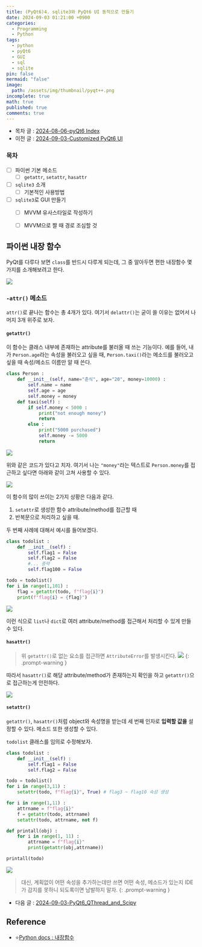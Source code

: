 ```yaml
---
title: (PyQt6)4. sqlite3와 PyQt6 UI 동적으로 만들기
date: 2024-09-03 01:21:00 +0900
categories:
  - Programming
  - Python
tags:
  - python
  - pyQt6
  - GUI
  - sql
  - sqlite
pin: false
mermaid: "false"
image:
  path: /assets/img/thumbnail/pyqt++.png
incomplete: true
math: true
published: true
comments: true
---
```

- 목차 글 : [2024-08-06-pyQt6 Index](2024-08-06-pyQt6%20Index.md)
- 이전 글 : [2024-09-03-Customized PyQt6 UI](2024-09-03-Customized%20PyQt6%20UI.md)

### 목차
- [ ] 파이썬 기본 메소드
	- [ ] `getattr`, `setattr`, `hasattr`
- [ ] `sqlite3` 소개
	- [ ] 기본적인 사용방법
- [ ] `sqlite3`로 GUI 만들기
	- [ ] MVVM 유사스타일로 작성하기
	- [ ] MVVM으로 짤 때 경로 조심할 것


## 파이썬 내장 함수
PyQt를 다루다 보면 `class`를 반드시 다루게 되는데,  그 중 알아두면 편한 내장함수 몇 가지를 소개해보려고 한다. 

![](/assets/img/res/Pasted%20image%2020241128072146.png)

### `-attr()` 메소드
`attr()`로 끝나는 함수는 총 4개가 있다. 여기서 `delattr()`는 굳이 쓸 이유는 없어서 나머지 3개 위주로 보자.
#### `getattr()`
이 함수는 클래스 내부에 존재하는 attribute를 불러올 때 쓰는 기능이다.
예를 들어, 내가 `Person.age`라는 속성을 불러오고 싶을 때, `Person.taxi()`라는 메소드를 불러오고 싶을 때 속성/메소드 이름만 알 때 쓴다.

```python
class Person :
	def __init__(self, name="춘식", age="20", money=10000) :
		self.name = name
		self.age = age
		self.money = money
	def taxi(self) :
		if self.money < 5000 :
			print("not enough money")
			return
		else :
			print("5000 purchased")
			self.money -= 5000
			return
```

![](/assets/img/res/Pasted%20image%2020241128073737.png)

위와 같은 코드가 있다고 치자. 여기서 나는 `"money"`라는 텍스트로 `Person.money`를 접근하고 싶다면 아래와 같이 고쳐 사용할 수 있다.

![](/assets/img/res/Pasted%20image%2020241128074023.png)

이 함수의 많이 쓰이는 2가지 상황은 다음과 같다.
1. `setattr`로 생성한 함수 attribute/method를 접근할 때
2. 반복문으로 처리하고 싶을 때.

두 번째 사례에 대해서 예시를 들어보겠다.
```py
class todolist :
	def __init__(self) :
		self.flag1 = False
		self.flag2 = False
		#... 중략
		self.flag100 = False

todo = todolist()
for i in range(1,101) :
	flag = getattr(todo, f"flag{i}")
	print(f"flag{i} = {flag}")
```

![](/assets/img/res/Pasted%20image%2020241128075054.png)

이런 식으로 `list`나 `dict`로 여러 attribute/method를 접근해서 처리할 수 있게 만들 수 있다.



#### `hasattr()`

> 위 `getattr()`로 없는 요소를 접근하면 `AttributeError`를 발생시킨다. 
> ![](/assets/img/res/Pasted%20image%2020241128075249.png)
{: .prompt-warning }

따라서 `hasattr()`로 해당 attribute/method가 존재하는지 확인을 하고 `getattr()`으로 접근하는게 안전하다. 

![](/assets/img/res/Pasted%20image%2020241128075430.png)

#### `setattr()`
`getattr()`, `hasattr()`처럼 object와 속성명을 받는데 세 번째 인자로 **입력할 값을** 설정할 수 있다.
 메소드 또한 생성할 수 있다.

`todolist` 클래스를 임의로 수정해보자.

```py
class todolist :
	def __init__(self) :
		self.flag1 = False
		self.flag2 = False

todo = todolist()
for i in range(3,11) :
	setattr(todo, f"flag{i}", True) # flag3 ~ flag10 속성 생성

for i in range(1,11) :
	attrname = f"flag{i}"
	f = getattr(todo, attrname)
	setattr(todo, attrname, not f)

def printall(obj) :
	for i in range(1, 11) : 
		attrname = f"flag{i}"
		print(getattr(obj,attrname))

printall(todo)
```

![](/assets/img/res/Pasted%20image%2020241128081125.png)

> 대신, 계획없이 어떤 속성을 추가하는데만 쓰면 어떤 속성, 메소드가 있는지 IDE가 감지를 못하니 되도록이면 남발하지 말자.
{: .prompt-warning }




- 다음 글 : [2024-09-03-PyQt6_QThread_and_Scipy](2024-09-03-PyQt6_QThread_and_Scipy.md)
## Reference
- ⭐[Python docs : 내장함수](https://docs.python.org/ko/3/library/functions.html)


